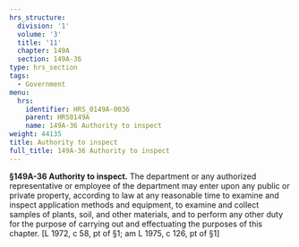 ```yaml
---
hrs_structure:
  division: '1'
  volume: '3'
  title: '11'
  chapter: 149A
  section: 149A-36
type: hrs_section
tags:
  - Government
menu:
  hrs:
    identifier: HRS_0149A-0036
    parent: HRS0149A
    name: 149A-36 Authority to inspect
weight: 44135
title: Authority to inspect
full_title: 149A-36 Authority to inspect
---
```

**§149A-36 Authority to inspect.** The department or any authorized representative or employee of the department may enter upon any public or private property, according to law at any reasonable time to examine and inspect application methods and equipment, to examine and collect samples of plants, soil, and other materials, and to perform any other duty for the purpose of carrying out and effectuating the purposes of this chapter. [L 1972, c 58, pt of §1; am L 1975, c 126, pt of §1]